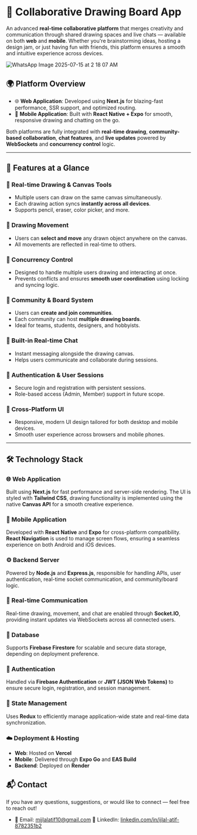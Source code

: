 # 🎨 Collaborative Drawing Board App

An advanced **real-time collaborative platform** that merges creativity and communication through 
shared drawing spaces and live chats — available on both **web** and **mobile**. Whether you're brainstorming ideas, 
hosting a design jam, or just having fun with friends, this platform ensures a smooth and intuitive experience across devices.

![WhatsApp Image 2025-07-15 at 2 18 07 AM](https://github.com/user-attachments/assets/a5530044-eb44-42cb-97eb-3f9a2a07ee27)



## 🌍 Platform Overview

- 🌐 **Web Application**: Developed using **Next.js** for blazing-fast performance, SSR support, and optimized routing.
- 📱 **Mobile Application**: Built with **React Native + Expo** for smooth, responsive drawing and chatting on the go.

Both platforms are fully integrated with **real-time drawing**, **community-based collaboration**, **chat features**, and 
**live updates** powered by **WebSockets** and **concurrency control** logic.

---

## 🚀 Features at a Glance

### 🎨 Real-time Drawing & Canvas Tools
- Multiple users can draw on the same canvas simultaneously.
- Each drawing action syncs **instantly across all devices**.
- Supports pencil, eraser, color picker, and more.

### 🧩 Drawing Movement
- Users can **select and move** any drawn object anywhere on the canvas.
- All movements are reflected in real-time to others.

### 🧠 Concurrency Control
- Designed to handle multiple users drawing and interacting at once.
- Prevents conflicts and ensures **smooth user coordination** using locking and syncing logic.

### 👥 Community & Board System
- Users can **create and join communities**.
- Each community can host **multiple drawing boards**.
- Ideal for teams, students, designers, and hobbyists.

### 💬 Built-in Real-time Chat
- Instant messaging alongside the drawing canvas.
- Helps users communicate and collaborate during sessions.

### 🔐 Authentication & User Sessions
- Secure login and registration with persistent sessions.
- Role-based access (Admin, Member) support in future scope.

### 🌈 Cross-Platform UI
- Responsive, modern UI design tailored for both desktop and mobile devices.
- Smooth user experience across browsers and mobile phones.

---

## 🛠️ Technology Stack

### 🌐 Web Application
Built using **Next.js** for fast performance and server-side rendering. The UI is styled with **Tailwind CSS**,
drawing functionality is implemented using the native **Canvas API** for a smooth creative experience.

### 📱 Mobile Application
Developed with **React Native** and **Expo** for cross-platform compatibility. **React Navigation** is used to manage screen flows, ensuring a seamless experience on both Android and iOS devices.

### ⚙️ Backend Server
Powered by **Node.js** and **Express.js**, responsible for handling APIs, user authentication, real-time socket communication, and community/board logic.

### 🔄 Real-time Communication
Real-time drawing, movement, and chat are enabled through **Socket.IO**, providing instant updates via WebSockets across all connected users.

### 💾 Database
Supports **Firebase Firestore** for scalable and secure data storage, depending on deployment preference.

### 🔐 Authentication
Handled via **Firebase Authentication** or **JWT (JSON Web Tokens)** to ensure secure login, registration, and session management.

### 🔧 State Management
Uses **Redux**  to efficiently manage application-wide state and real-time data synchronization.

### ☁️ Deployment & Hosting
- **Web**: Hosted on **Vercel**
- **Mobile**: Delivered through **Expo Go** and **EAS Build**
- **Backend**: Deployed on **Render**


## 📬 Contact

If you have any questions, suggestions, or would like to connect — feel free to reach out!

- 📧 Email: [mijlalatif10@gmail.com](mailto:mijlalatif10@gmail.com)
💼 LinkedIn: [linkedin.com/in/ijlal-atif-8782351b2](https://www.linkedin.com/in/ijlal-atif-8782351b2/)




